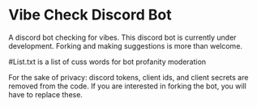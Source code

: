 # Vibe Check Discord Bot
A discord bot checking for vibes. This discord bot is currently under development. Forking and making suggestions is more than welcome.

#List.txt is a list of cuss words for bot profanity moderation

For the sake of privacy: discord tokens, client ids, and client secrets are removed from the code. If you are interested in forking the bot, you will have to replace these.
